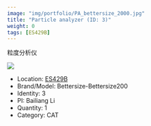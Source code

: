 ```yaml
---
image: "img/portfolio/PA_bettersize_2000.jpg"
title: "Particle analyzer (ID: 3)"
weight: 0
tags: [ES429B]
---
```


粒度分析仪

<!--more-->

![](../../img/portfolio/PA_bettersize_2000.jpg)

- Location: [ES429B](../../tags/es429b)
- Brand/Model: Bettersize-Bettersize200
- Identity: 3
- PI: Bailiang Li
- Quantity: 1
- Category: CAT






